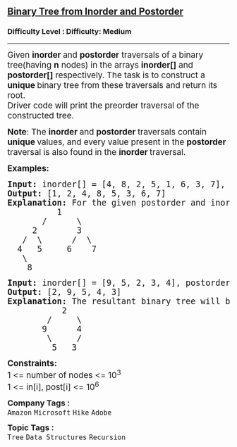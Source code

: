 <h2><a href="https://www.geeksforgeeks.org/problems/tree-from-postorder-and-inorder/0">Binary Tree from Inorder and Postorder</a></h2><h3>Difficulty Level : Difficulty: Medium</h3><hr><div class="problems_problem_content__Xm_eO"><p><span style="font-size: 14pt;">Given <strong>inorder </strong>and <strong>postorder</strong> traversals of a binary tree(having <strong>n</strong> nodes) in the arrays <strong>inorder[]</strong> and <strong>postorder[]</strong> respectively. The task is to construct a <strong>unique </strong>binary tree from these traversals and return its root.<br><span style="font-family: -apple-system, BlinkMacSystemFont, 'Segoe UI', Roboto, Oxygen, Ubuntu, Cantarell, 'Open Sans', 'Helvetica Neue', sans-serif;">Driver code will print the preorder traversal of the constructed tree.</span></span></p>
<p><span style="font-size: 14pt;"><strong>Note</strong>: The <strong>inorder </strong>and <strong>postorder </strong>traversals contain <strong>unique </strong>values, and every value present in the <strong>postorder </strong>traversal is also found in the <strong>inorder </strong>traversal.</span></p>
<p><span style="font-size: 14pt;"><strong>Examples:</strong></span></p>
<pre><span style="font-size: 14pt;"><strong>Input: </strong>inorder[] = [4, 8, 2, 5, 1, 6, 3, 7], postorder[] = [8, 4, 5, 2, 6, 7, 3, 1]
<strong>Output: </strong>[1, 2, 4, 8, 5, 3, 6, 7]<strong>
Explanation: </strong>For the given postorder and inorder traversal of tree the resultant binary tree will be
&nbsp;&nbsp;&nbsp;&nbsp;&nbsp;&nbsp;&nbsp;&nbsp;&nbsp; 1
&nbsp;&nbsp;&nbsp;&nbsp;&nbsp;&nbsp; /&nbsp;&nbsp; &nbsp;  \
&nbsp;&nbsp;&nbsp;&nbsp; 2&nbsp;&nbsp;&nbsp;&nbsp;&nbsp; &nbsp; 3
&nbsp;&nbsp; /&nbsp; \      /  \
&nbsp; 4&nbsp;&nbsp; 5&nbsp;&nbsp;   6&nbsp;&nbsp;&nbsp; 7
&nbsp;&nbsp;&nbsp;\
&nbsp;&nbsp;&nbsp;&nbsp;8
</span></pre>
<pre><span style="font-size: 14pt;"><strong>Input: </strong>inorder[] = [9, 5, 2, 3, 4], postorder[] = [5, 9, 3, 4, 2]
<strong>Output: </strong>[2, 9, 5, 4, 3]<strong>
Explanation: </strong>The resultant binary tree will be
&nbsp; &nbsp; &nbsp; &nbsp; &nbsp; &nbsp;2
&nbsp; &nbsp; &nbsp; &nbsp; /&nbsp;  &nbsp; \
&nbsp; &nbsp; &nbsp;&nbsp; 9&nbsp; &nbsp; &nbsp; 4
       &nbsp;\     /
     &nbsp; &nbsp; 5   3</span></pre>
<p><span style="font-size: 14pt;"><strong>Constraints:</strong></span><br><span style="font-size: 14pt;">1 &lt;= number of nodes &lt;= 10<sup>3</sup><br>1 &lt;= in[i], post[i] &lt;= 10<sup>6</sup></span></p></div><p><span style=font-size:18px><strong>Company Tags : </strong><br><code>Amazon</code>&nbsp;<code>Microsoft</code>&nbsp;<code>Hike</code>&nbsp;<code>Adobe</code>&nbsp;<br><p><span style=font-size:18px><strong>Topic Tags : </strong><br><code>Tree</code>&nbsp;<code>Data Structures</code>&nbsp;<code>Recursion</code>&nbsp;